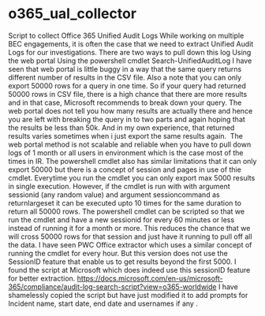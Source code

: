 # o365_ual_collector
Script to collect Office 365 Unified Audit Logs
While working on multiple BEC engagements, it is often the case that we need to extract Unified Audit Logs for our investigations. There are two ways to pull down this log
Using the web portal
Using the powershell cmdlet Search-UnifiedAuditLog
I have seen that web portal is little buggy in a way that the same query returns different number of results in the CSV file. Also a note that you can only export 50000 rows for a query in one time. So if your query had returned 50000 rows in CSV file, there is a high chance that there are more results and in that case, Microsoft recommends to break down your query. The web portal does not tell you how many results are actually there and hence you are left with breaking the query in to two parts and again hoping that the results be less than 50k. And in my own experience, that returned results varies sometimes when i just export the same results again.  The web portal method is not scalable and reliable when you have to pull down logs of 1 month or all users in environment which is the case most of the times in IR.
The powershell cmdlet also has similar limitations that it can only export 50000 but there is a concept of session and pages in use of thie cmdlet. Everytime you run the cmdlet you can only export max 5000 results in single execution. However, if the cmdlet is run with with argument sessionid (any random value) and argument sessioncommand as returnlargeset it can be executed upto 10 times for the same duration to return all 50000 rows.
The powershell cmdlet can be scripted so that we run the cmdlet and have a new sessionid for every 60 minutes or less instead of running it for a month or more. This reduces the chance that we will cross 50000 rows for that session and just have it running to pull off all the data.
I have seen PWC Office extractor which uses a similar concept of running the cmdlet for every hour. But this version does not use the SessionID feature that enable us to get results beyond the first 5000. I found the script at Microsoft which does indeed use this sessionID feature for better extraction. https://docs.microsoft.com/en-us/microsoft-365/compliance/audit-log-search-script?view=o365-worldwide
I have shamelessly copied the script but have just modified it to add prompts for Incident name, start date, end date and usernames if any .
